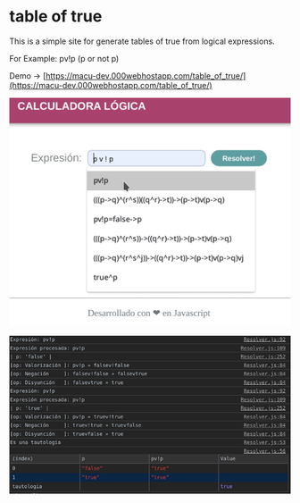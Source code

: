 # table of true

This is a simple site for generate tables of true from logical expressions.

For Example: pv!p   (p or not p)

Demo → [https://macu-dev.000webhostapp.com/table_of_true/](https://macu-dev.000webhostapp.com/table_of_true/)

![image html](img/examplehtml.gif)

![image log](img/examplelog.png)